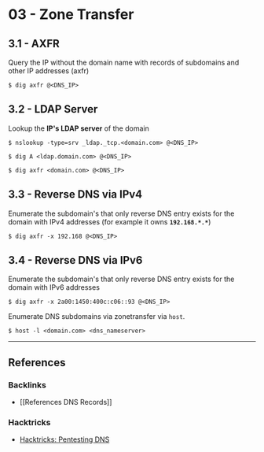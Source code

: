 # 03 - Zone Transfer

## 3.1 - AXFR

Query the IP without the domain name with records of subdomains and other IP addresses (axfr)

```
$ dig axfr @<DNS_IP>
```

## 3.2 - LDAP Server

Lookup the **IP's LDAP server** of the domain

```
$ nslookup -type=srv _ldap._tcp.<domain.com> @<DNS_IP>

$ dig A <ldap.domain.com> @<DNS_IP>

$ dig axfr <domain.com> @<DNS_IP>
```

## 3.3 - Reverse DNS via IPv4

Enumerate the subdomain's that only reverse DNS entry exists for the domain with IPv4 addresses (for example it owns **`192.168.*.*`**)

```
$ dig axfr -x 192.168 @<DNS_IP>
```

## 3.4 - Reverse DNS via IPv6

Enumerate the subdomain's that only reverse DNS entry exists for the domain with IPv6 addresses

```
$ dig axfr -x 2a00:1450:400c:c06::93 @<DNS_IP>
```

Enumerate DNS subdomains via zonetransfer via `host`.

```
$ host -l <domain.com> <dns_nameserver>
```

---
## References

### Backlinks

- [[References DNS Records]]

### Hacktricks

- [Hacktricks: Pentesting DNS](https://book.hacktricks.xyz/pentesting/pentesting-dns)